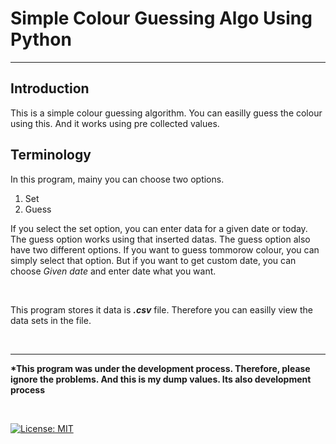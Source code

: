 # Simple Colour Guessing Algo Using Python
<hr />

<h2>Introduction</h2>

<p>
  This is a simple colour guessing algorithm. You can easilly guess the colour using this. And it works using pre collected values.
</p>


<h2>Terminology</h2>

<p>
  In this program, mainy you can choose two options.<br />
  <ol>
    <li>Set</li>
    <li>Guess</li>
  </ol>
  
  If you select the set option, you can enter data for a given date or today. The guess option works using that inserted datas. The guess option also have two different options. If you want to guess tommorow colour, you can simply select that option. But if you want to get custom date, you can choose <i>Given date</i> and enter date what you want.
  
  <br />
  
  This program stores it data is <b><i>.csv</i></b> file. Therefore you can easilly view the data sets in the file.
</p>

<br /><hr />
<p><b>*This program was under the development process. Therefore, please ignore the problems. And this is my dump values. Its also development process</b></p>

<br />
<p>
<a href="https://github.com/UltiRequiem/python-projects-for-intermediates/blob/main/LICENSE">
  <img alt="License: MIT" src="https://black.readthedocs.io/en/stable/_static/license.svg">
 </a
</p>
